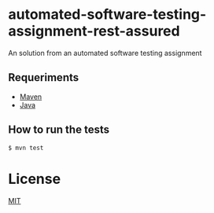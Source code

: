 # automated-software-testing-assignment-rest-assured
An solution from an automated software testing assignment

## Requeriments

- [Maven](https://maven.apache.org/)
- [Java](https://www.java.com/en/)


## How to run the tests
```
$ mvn test
```

# License
[MIT](https://github.com/iammateus/automated-software-testing-assignment-rest-assured/blob/main/README.md)
